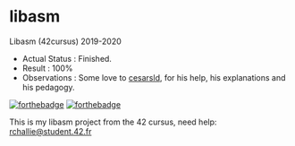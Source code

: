# libasm
Libasm (42cursus) 2019-2020

- Actual Status : Finished.
- Result        : 100%
- Observations  : Some love to [cesarsld](https://github.com/cesarsld), for his help, his explanations and his pedagogy.

[![forthebadge](https://forthebadge.com/images/badges/powered-by-coffee.svg)](https://forthebadge.com)
[![forthebadge](https://forthebadge.com/images/badges/built-with-love.svg)](https://forthebadge.com)

This is my libasm project from the 42 cursus,
need help:
rchallie@student.42.fr
